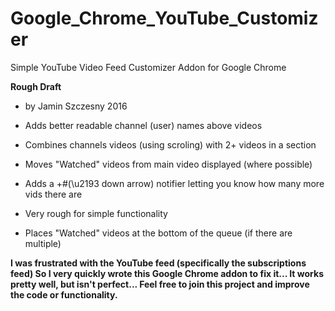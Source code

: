# Google_Chrome_YouTube_Customizer
Simple YouTube Video Feed Customizer Addon for Google Chrome

**Rough Draft**

* by Jamin Szczesny 2016

* Adds better readable channel (user) names above videos
* Combines channels videos (using scroling) with 2+ videos in a section
* Moves "Watched" videos from main video displayed (where possible)
* Adds a +#(\u2193 down arrow) notifier letting you know how many more vids there are
* Very rough for simple functionality
* Places "Watched" videos at the bottom of the queue (if there are multiple)


**I was frustrated with the YouTube feed (specifically the subscriptions feed)
So I very quickly wrote this Google Chrome addon to fix it...
It works pretty well, but isn't perfect...
Feel free to join this project and improve the code or functionality.**
